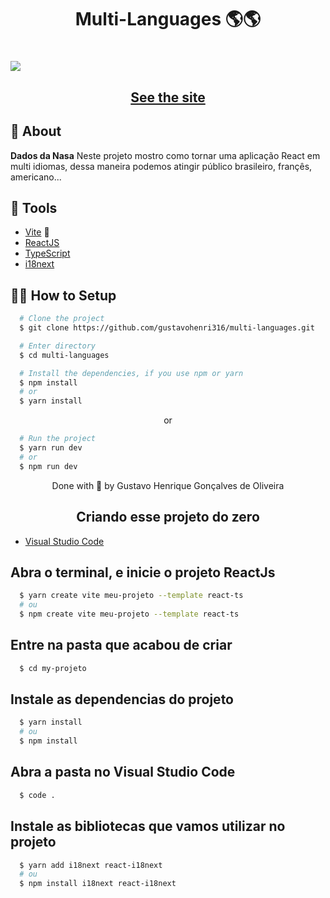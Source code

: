 <h1 align="center">
  <p>Multi-Languages 🌎🌎 </p>
</h1>

<h1>
  <img 
    src="https://ik.imagekit.io/qm9zssgme/gigi_TcD0cDQJM.gif?ik-sdk-version=javascript-1.4.3&updatedAt=1651862732941"
  />
</h1>

<h2 align="center">
  <a href="https://multi-languages.vercel.app/" target="_blank">See the site</a>
</h2>


## 🧾 About

**Dados da Nasa** Neste projeto mostro como tornar uma aplicação React em multi idiomas, dessa maneira podemos atingir público brasileiro, françês, americano...

## 🔧 Tools

- [Vite](https://vitejs.dev/) 💚
- [ReactJS](https://reactjs.org)
- [TypeScript](https://www.typescriptlang.org/)
- [i18next](https://www.i18next.com/)

## 👨‍💻 How to Setup

```bash
  # Clone the project
  $ git clone https://github.com/gustavohenri316/multi-languages.git
```
```bash
  # Enter directory
  $ cd multi-languages
```

```bash
  # Install the dependencies, if you use npm or yarn
  $ npm install 
  # or
  $ yarn install
```
<p align="center">or</p>

```bash
  # Run the project
  $ yarn run dev 
  # or
  $ npm run dev 
```

<p align="center">Done with 💙 by Gustavo Henrique Gonçalves de Oliveira</p>


<h2 align="center">
  Criando esse projeto do zero
</h2>

- [Visual Studio Code](https://code.visualstudio.com/download) 

## Abra o terminal, e inicie o projeto ReactJs
```bash
  $ yarn create vite meu-projeto --template react-ts
  # ou 
  $ npm create vite meu-projeto --template react-ts
```
## Entre na pasta que acabou de criar 
```bash
  $ cd my-projeto 
```
## Instale as dependencias do projeto 
```bash
  $ yarn install 
  # ou
  $ npm install 
```
## Abra a pasta no Visual Studio Code 
```bash
  $ code .
```
## Instale as bibliotecas que vamos utilizar no projeto 

```bash
  $ yarn add i18next react-i18next
  # ou 
  $ npm install i18next react-i18next
```
##
